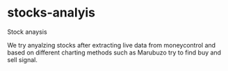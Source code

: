 # stocks-analyis
Stock anaysis

We try anyalzing stocks after extracting live data from moneycontrol and based on different charting methods such as Marubuzo try to find buy and sell signal.
